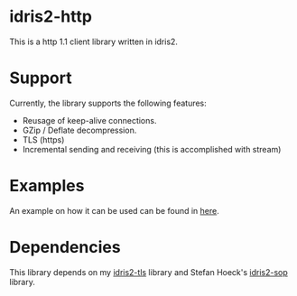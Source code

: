 # idris2-http

This is a http 1.1 client library written in idris2.

# Support
Currently, the library supports the following features:
- Reusage of keep-alive connections.
- GZip / Deflate decompression.
- TLS (https)
- Incremental sending and receiving (this is accomplished with stream)

# Examples
An example on how it can be used can be found in [here](src/Test/ClientTest.idr).

# Dependencies
This library depends on my [idris2-tls](https://github.com/octeep/idris2-tls) library and Stefan Hoeck's [idris2-sop](https://github.com/stefan-hoeck/idris2-sop) library.
